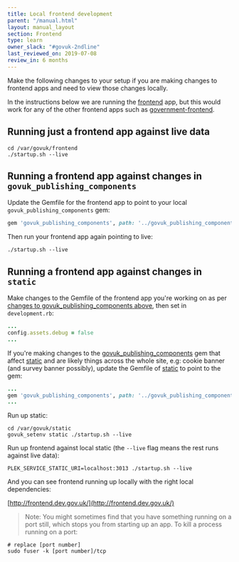 ```yaml
---
title: Local frontend development
parent: "/manual.html"
layout: manual_layout
section: Frontend
type: learn
owner_slack: "#govuk-2ndline"
last_reviewed_on: 2019-07-08
review_in: 6 months
---
```


Make the following changes to your setup if you are making changes to frontend apps and need to view those changes locally.

In the instructions below we are running the [frontend] app, but this would work for any of the other frontend apps such as [government-frontend].

## Running just a frontend app against live data

```shell
cd /var/govuk/frontend
./startup.sh --live
```

## Running a frontend app against changes in `govuk_publishing_components`

Update the Gemfile for the frontend app to point to your local `govuk_publishing_components` gem:

```ruby
gem 'govuk_publishing_components', path: '../govuk_publishing_components'
```

Then run your frontend app again pointing to live:

```shell
./startup.sh --live
```

## Running a frontend app against changes in `static`

Make changes to the Gemfile of the frontend app you're working on as per [changes to govuk_publishing_components above](#running-a-frontend-app-against-changes-in-govuk_publishing_components), then set in `development.rb`:

```ruby
...
config.assets.debug = false
...
```

If you're making changes to the [govuk_publishing_components] gem that affect [static] and are likely things across the whole site, e.g: cookie banner (and survey banner possibly), update the Gemfile of [static] to point to the gem:

```ruby
...
gem 'govuk_publishing_components', path: '../govuk_publishing_components'
...
```

Run up static:

```shell
cd /var/govuk/static
govuk_setenv static ./startup.sh --live
```

Run up frontend against local static (the `--live` flag means the rest runs against live data):

```shell
PLEK_SERVICE_STATIC_URI=localhost:3013 ./startup.sh --live
```

And you can see frontend running up locally with the right local dependencies:

[http://frontend.dev.gov.uk/](http://frontend.dev.gov.uk/)

> Note: You might sometimes find that you have something running on a port still, which stops you from starting up an app. To kill a process running on a port:

```shell
# replace [port number]
sudo fuser -k [port number]/tcp
```

[govuk_app_config]: https://github.com/alphagov/govuk_app_config
[frontend]: https://github.com/alphagov/frontend
[static]: https://github.com/alphagov/static
[govuk_publishing_components]: https://github.com/alphagov/govuk_publishing_components
[government-frontend]: https://github.com/alphagov/government-frontend
